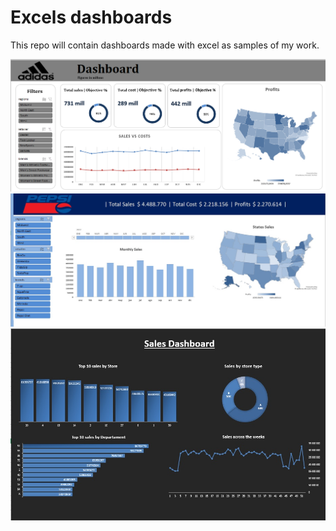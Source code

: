 # Excels dashboards

This repo will contain dashboards made with excel as samples of my work.

![adidas%20dashboard.jpg](https://github.com/maxidiazbattan/excel/blob/main/adidas%20dashboard.jpg)
![pepsi%20dashboard.jpg](https://github.com/maxidiazbattan/excel/blob/main/pepsi%20dashboard.jpg)
![dashboard.jpd](https://github.com/maxidiazbattan/excel/blob/main/dashboard.jpg)

